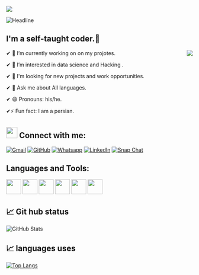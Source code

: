 ![](https://komarev.com/ghpvc/?username=mohamadhoseinmarvi&color=green)
  <div align="left">
        <img src="https://readme-typing-svg.herokuapp.com?color=%236FDA44&size=32&center=true&vCenter=true&width=600&height=50&lines=Hi+there+I'm+mohamadhoseinmarvi+%F0%9F%91%8B;" alt="Headline" />
    </div>

## I'm a self-taught coder.🌷


<img src="https://i.imgur.com/XhnYsP4.png" align="right">



✔ 🔭 I’m currently working on on my projotes.

✔ 🌱 I’m interested in data science and Hacking .

✔ 👯  I'm looking for new projects and work opportunities.

✔ 💬 Ask me about All languages.

✔ 😄 Pronouns: his/he.

✔⚡ Fun fact:  I am a persian.


## <img src="https://media.giphy.com/media/iY8CRBdQXODJSCERIr/giphy.gif" width="30px"> Connect with me:
<p align="left">
	<a href="mailto:123@gmail.com"><img img src="https://img.shields.io/badge/gmail-%23EA4335.svg?style=plastic&logo=gmail&logoColor=white" alt="Gmail"/></a>
	<a href="https://github.com/mohamadhoseinmarvi"><img src="https://img.shields.io/badge/github-%23181717.svg?style=plastic&logo=github&logoColor=white" alt="GitHub"/></a>
	<a href="https://wa.me/+989032638650"><img src="https://img.shields.io/badge/whatsapp-%2325D366.svg?style=plastic&logo=whatsapp&logoColor=white" alt="Whatsapp"/></a>
	<a href="https://www.linkedin.com/in/256-62378520b/"><img src="https://img.shields.io/badge/linkedin-%230A66C2.svg?style=plastic&logo=linkedin&logoColor=white" alt="LinkedIn"/></a>
	<a href="https://msng.link/o/?noo36_96=sc"><img src="https://img.shields.io/badge/snapchat-%23FFFC00.svg?style=plastic&logo=snapchat&logoColor=black" alt="Snap Chat"/></a>
</p>







## Languages and Tools:
<a href="https://code.visualstudio.com/"> <img src="https://svgshare.com/i/gTp.svg" width="40px" ></a>
<a href="https://html.com/"> <img src="https://svgshare.com/i/gW4.svg" width="40px" ></a>
<a href="https://css-tricks.com/"> <img src="https://svgshare.com/i/gVd.svg" width="40px" ></a>
<a href="https://www.javascript.com/"> <img src="https://svgshare.com/i/gWF.svg" width="40px" ></a>
<a href="https://getbootstrap.com/"> <img src="https://svgshare.com/i/gVe.svg" width="40px" ></a>
<a href="https://github.com"> <img src="https://svgshare.com/i/gVT.svg" width="40px" ></a>



## 📈 Git hub status
![GitHub Stats](https://github-readme-stats.vercel.app/api?username=mohamadhoseinmarvi&theme=radical)

## 📈 languages uses
[![Top Langs](https://github-readme-stats.vercel.app/api/top-langs/?username=mohamadhoseinmarvi&layout=compact)](https://github.com/anuraghazra/github-readme-stats)




